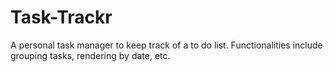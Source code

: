 # Task-Trackr
A personal task manager to keep track of a to do list. Functionalities
include grouping tasks, rendering by date, etc.
